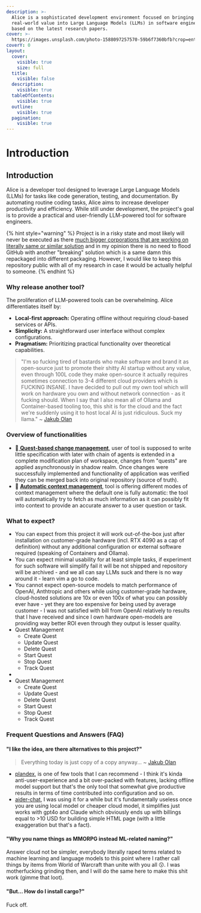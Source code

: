 ```yaml
---
description: >-
  Alice is a sophisticated development environment focused on bringing
  real-world value into Large Language Models (LLMs) in software engineering
  based on the latest research papers.
cover: >-
  https://images.unsplash.com/photo-1588097257570-59b6f7360bfb?crop=entropy&cs=srgb&fm=jpg&ixid=M3wxOTcwMjR8MHwxfHNlYXJjaHw4fHxnbGFzcyUyMHBpbmslMjBmbG93ZXJzJTIwM2R8ZW58MHx8fHwxNzI3OTQ3MzY4fDA&ixlib=rb-4.0.3&q=85
coverY: 0
layout:
  cover:
    visible: true
    size: full
  title:
    visible: false
  description:
    visible: true
  tableOfContents:
    visible: true
  outline:
    visible: true
  pagination:
    visible: true
---
```


# Introduction

## Introduction

Alice is a developer tool designed to leverage Large Language Models (LLMs) for tasks like code generation, testing, and documentation. By automating routine coding tasks, Alice aims to increase developer productivity and efficiency. While still under development, the project's goal is to provide a practical and user-friendly LLM-powered tool for software engineers.

{% hint style="warning" %}
Project is in a risky state and most likely will never be executed as there [much bigger corporations that are working on literally same or similar solution](https://sourcegraph.com/blog/the-self-driving-ide-is-coming) and in my opinion there is no need to flood GitHub with another "breaking" solution which is a same damn this repackaged into different packaging. However, I would like to keep this repository public with all of my research in case it would be actually helpful to someone.
{% endhint %}

### Why release another tool?

The proliferation of LLM-powered tools can be overwhelming. Alice differentiates itself by:

* **Local-first approach:** Operating offline without requiring cloud-based services or APIs.
* **Simplicity:** A straightforward user interface without complex configurations.
* **Pragmatism:** Prioritizing practical functionality over theoretical capabilities.

> "I'm so fucking tired of bastards who make software and brand it as open-source just to promote their shitty AI startup without any value, even through 100L code they make open-source it actually requires sometimes connection to 3-4 different cloud providers which is FUCKING INSANE. I have decided to pull out my own tool which will work on hardware you own and without network connection - as it fucking should. When I say that I also mean all of Ollama and Container-based tooling too, this shit is for the cloud and the fact we're suddenly using it to host local AI is just ridiculous. Suck my llama." \~ [Jakub Olan](https://app.gitbook.com/u/kk1WdUXXhxM63MgUsZbodinKLOa2 "mention")

### Overview of functionalities

* :scroll:[  **Quest-based change management**](concepts/quest/), user of tool is supposed to write little specification with later with chain of agents is extended in a complete modification plan of workspace, changes from "quests" are applied asynchronously in shadow realm. Once changes were successfully implemented and functionality of application was verified they can be merged back into original repository (source of truth).&#x20;
* :brain:  [**Automatic context management**](concepts/affinity.md), tool is offering different modes of context management where the default one is fully automatic: the tool will automatically try to fetch as much information as it can possibly fit into context to provide an accurate answer to a user question or task.

### What to expect?

* You can expect from this project it will work out-of-the-box just after installation on customer-grade hardware (incl. RTX 4090 as a cap of definition) without any additional configuration or external software required (speaking of Containers and Ollama).
* You can expect minimal usability for at least simple tasks, if experiment for such software will simplify fail it will be not shipped and repository will be archived - and we all can say LLMs suck and there is no way around it - learn vim a go to code.
* You cannot expect open-source models to match performance of OpenAI, Anthtropic and others while using customer-grade hardware, cloud-hosted solutions are 10x or even 100x of what you can possibly ever have - yet they are too expensive for being used by average customer - I was not satisfied with bill from OpenAI relatively to results that I have received and since I own hardware open-models are providing way better ROI even through they output is lesser quality.
* Quest Management
  * Create Quest
  * Update Quest
  * Delete Quest
  * Start Quest
  * Stop Quest
  * Track Quest
*
* Quest Management
  * Create Quest
  * Update Quest
  * Delete Quest
  * Start Quest
  * Stop Quest
  * Track Quest



### Frequent Questions and Answers (FAQ)

#### "I like the idea, are there alternatives to this project?"

> Everything today is just copy of a copy anyway... \~ [Jakub Olan](https://app.gitbook.com/u/kk1WdUXXhxM63MgUsZbodinKLOa2 "mention")

* [plandex](https://plandex.ai/), is one of few tools that I can recommend - I think it's kinda anti-user-experience and a bit over-packed with features, lacking offline model support but that's the only tool that somewhat give productive results in terms of time contributed into configuration and so on.
* [aider-chat](https://aider.chat/), I was using it for a while but it's fundamentally useless once you are using local model or cheaper cloud model, it simplifies just works with gpt4o and Claude which obviously ends up with billings equal to >10 USD for building simple HTML page (with a little exaggeration but that's a fact).

#### "Why you name things as MMORPG instead ML-related naming?"

Answer cloud not be simpler, everybody literally raped terms related to machine learning and language models to this point where I rather call things by items from World of Warcraft than unite with you all :kissing:. I was motherfucking grinding then, and I will do the same here to make this shit work (gimme that loot).

#### "But... How do I install cargo?"

Fuck off.
